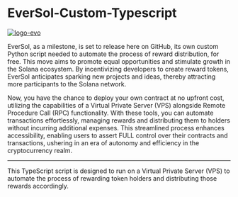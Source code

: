 # EverSol-Custom-Typescript


<a href="https://ibb.co/GQyrgjQ"><img src="https://i.ibb.co/GQyrgjQ/logo-evo.png" alt="logo-evo" border="0"></a>


EverSol, as a milestone, is set to release here on GitHub, its own custom Python script needed to automate the process of reward distribution, for free. This move aims to promote equal opportunities and stimulate growth in the Solana ecosystem. By incentivizing developers to create reward tokens, EverSol anticipates sparking new projects and ideas, thereby attracting more participants to the Solana network.

Now, you have the chance to deploy your own contract at no upfront cost, utilizing the capabilities of a Virtual Private Server (VPS) alongside Remote Procedure Call (RPC) functionality. With these tools, you can automate transactions effortlessly, managing rewards and distributing them to holders without incurring additional expenses. This streamlined process enhances accessibility, enabling users to assert FULL control over their contracts and transactions, ushering in an era of autonomy and efficiency in the cryptocurrency realm.

-----

This TypeScript script is designed to run on a Virtual Private Server (VPS) to automate the process of rewarding token holders and distributing those rewards accordingly.
